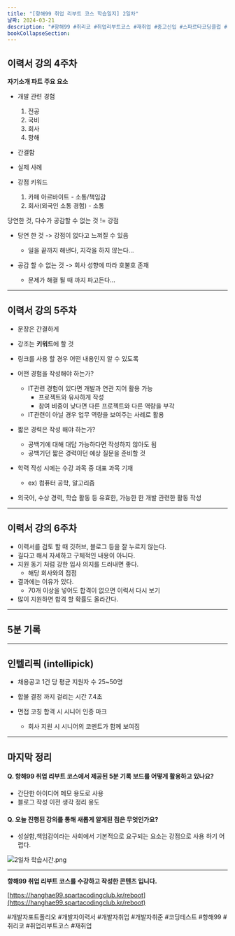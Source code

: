 ```yaml
---
title: "[항해99 취업 리부트 코스 학습일지] 2일차"
날짜: 2024-03-21
description: "#항해99 #취리코 #취업리부트코스 #재취업 #중고신입 #스파르타코딩클럽 #개발자포트폴리오 #개발자이력서 #개발자취업 #개발자취준"
bookCollapseSection:
---
```

이력서 강의 4주차
---
**자기소개 파트 주요 요소**
- 개발 관련 경험
	1. 전공
	2. 국비
	3. 회사
	4. 항해
	
- 간결함
- 실제 사례 
- 강점 키워드
	1. 카페 아르바이트 - 소통/책임감
	2. 회사(외국인 소통 경험) - 소통

당연한 것, 다수가 공감할 수 없는 것 != 강점
- 당연 한 것 -> 강점이 없다고 느껴질 수 있음
	- 일을 끝까지 해낸다, 지각을 하지 않는다...
	
- 공감 할 수 없는 것 -> 회사 성향에 따라 호불호 존재
	- 문제가 해결 될 때 까지 파고든다...

---
이력서 강의 5주차
---
- 문장은 간결하게
- 강조는 **키워드**에 할 것
- 링크를 사용 할 경우 어떤 내용인지 알 수 있도록

- 어떤 경험을 작성해야 하는가?
	- IT관련 경험이 있다면 개발과 연관 지어 활용 가능
		- 프로젝트와 유사하게 작성
		- 참여 비중이 낮다면 다른 프로젝트와 다른 역량을 부각
	- IT관련이 아닐 경우 업무 역량을 보여주는 사례로 활용

- 짧은 경력은 작성 해야 하는가?
	- 공백기에 대해 대답 가능하다면 작성하지 않아도 됨
	- 공백기던 짧은 경력이던 예상 질문을 준비할 것

- 학력 작성 시에는 수강 과목 중 대표 과목 기재
	- ex) 컴퓨터 공학, 알고리즘

- 외국어, 수상 경력, 학습 활동 등 유효한, 가능한 한 개발 관련한 활동 작성



---
이력서 강의 6주차
---
- 이력서를 검토 할 때  깃허브, 블로그 등을 잘 누르지 않는다.
- 길다고 해서 자세하고 구체적인 내용이 아니다.
- 지원 동기 처럼 강한 입사 의지를 드러내면 좋다.
	- 해당 회사와의 접점
- 결과에는 이유가 있다.
	- 70개 이상을 넣어도 합격이 없으면 이력서 다시 보기
- 많이 지원하면 합격 할 확률도 올라간다.

---
5분 기록
---


---
인텔리픽 (intellipick)
---
- 채용공고 1건 당 평균 지원자 수 25~50명
- 합불 결정 까지 걸리는 시간 7.4초

- 면접 코칭 합격 시 시니어 인증 마크
	- 회사 지원 시 시니어의 코멘트가 함께 보여짐

---
마지막 정리
---
#### Q. 항해99 취업 리부트 코스에서 제공된 5분 기록 보드를 어떻게 활용하고 있나요? 
- 간단한 아이디어 메모 용도로 사용
- 블로그 작성 이전 생각 정리 용도

#### Q. 오늘 진행된 강의를 통해 새롭게 알게된 점은 무엇인가요?
- 성실함,책임감이라는 사회에서 기본적으로 요구되는 요소는 강점으로 사용 하기 어렵다.

![2일차 학습시간.png](/assets/Hanghae99/2일차%20학습시간.png)

---
**항해99 취업 리부트 코스를 수강하고 작성한 콘텐츠 입니다.**

[https://hanghae99.spartacodingclub.kr/reboot](https://hanghae99.spartacodingclub.kr/reboot)

#개발자포트폴리오 #개발자이력서 #개발자취업 #개발자취준 #코딩테스트 #항해99 #취리코 #취업리부트코스 #재취업